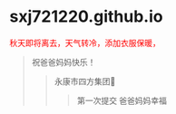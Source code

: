 # sxj721220.github.io
<font color="#ff0000">秋天即将离去，天气转冷，添加衣服保暖，</font>
> 祝爸爸妈妈快乐！
>> 永康市四方集团👭
>>> 第一次提交
爸爸妈妈幸福

